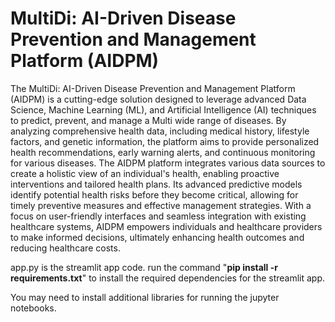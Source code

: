 # MultiDi: AI-Driven Disease Prevention and Management Platform (AIDPM)
The MultiDi: AI-Driven Disease Prevention and Management Platform (AIDPM) is a cutting-edge solution designed to leverage advanced Data Science, Machine Learning (ML), and Artificial Intelligence (AI) techniques to predict, prevent, and manage a Multi wide range of diseases. By analyzing comprehensive health data, including medical history, lifestyle factors, and genetic information, the platform aims to provide personalized health recommendations, early warning alerts, and continuous monitoring for various diseases. The AIDPM platform integrates various data sources to create a holistic view of an individual's health, enabling proactive interventions and tailored health plans. Its advanced predictive models identify potential health risks before they become critical, allowing for timely preventive measures and effective management strategies. With a focus on user-friendly interfaces and seamless integration with existing healthcare systems, AIDPM empowers individuals and healthcare providers to make informed decisions, ultimately enhancing health outcomes and reducing healthcare costs.

app.py is the streamlit app code.
run the command "**pip install -r requirements.txt**" to install the required dependencies for the streamlit app.

You may need to install additional libraries for running the jupyter notebooks.

